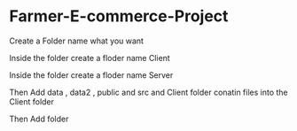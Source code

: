 # Farmer-E-commerce-Project

Create a Folder name what you want

Inside the folder create a floder name Client 

Inside the folder create a floder name Server 

Then Add data , data2 , public and src and Client folder conatin files into the Client folder

Then Add  folder
